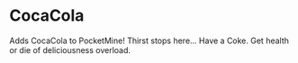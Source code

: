 # CocaCola
Adds CocaCola to PocketMine!
Thirst stops here... Have a Coke. Get health or die of deliciousness overload.
